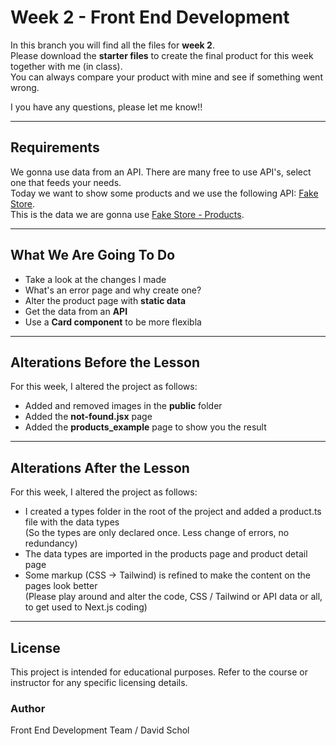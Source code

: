 # Week 2 - Front End Development

In this branch you will find all the files for **week 2**.\
Please download the **starter files** to create the final product for
this week together with me (in class).\
You can always compare your product with mine and see if something went
wrong.

I you have any questions, please let me know!!

------------------------------------------------------------------------

## Requirements

We gonna use data from an API. There are many free to use API's, select one that feeds your needs.\
Today we want to show some products and we use the following API: <a href="https://fakestoreapi.com/" target="_blank">Fake Store</a>.\
This is the data we are gonna use <a href="https://fakestoreapi.com/products/" target="_blank">Fake Store - Products</a>.

------------------------------------------------------------------------

## What We Are Going To Do

-  Take a look at the changes I made
-  What's an error page and why create one?
-   Alter the product page with **static data**
-   Get the data from an **API**
-   Use a **Card component** to be more flexibla

------------------------------------------------------------------------

## Alterations Before the Lesson

For this week, I altered the project as follows:

-   Added and removed images in the **public** folder
-   Added the **not-found.jsx** page
-   Added the **products_example** page to show you the result

------------------------------------------------------------------------

## Alterations After the Lesson

For this week, I altered the project as follows:

-   I created a types folder in the root of the project and added a product.ts file with the data types\
    (So the types are only declared once. Less change of errors, no redundancy)
-   The data types are imported in the products page and product detail page
-   Some markup (CSS -> Tailwind) is refined to make the content on the pages look better\
    (Please play around and alter the code, CSS / Tailwind or API data or all, to get used to Next.js coding)

------------------------------------------------------------------------

## License

This project is intended for educational purposes.
Refer to the course or instructor for any specific licensing details.

### Author

Front End Development Team / David Schol
